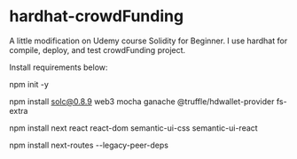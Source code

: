 # hardhat-crowdFunding
A little modification on Udemy course Solidity for Beginner. I use hardhat for compile, deploy, and test crowdFunding project.

Install requirements below:

npm init -y

npm install solc@0.8.9 web3 mocha ganache @truffle/hdwallet-provider fs-extra

npm install next react react-dom semantic-ui-css semantic-ui-react

npm install next-routes --legacy-peer-deps

